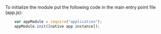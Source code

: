 ﻿To initialize the module put the following code in the main entry point file (app.js):
```js
    var appModule = require("application");
	appModule.init([native app instance]);
```